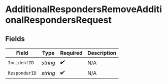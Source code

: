 # AdditionalRespondersRemoveAdditionalRespondersRequest


## Fields

| Field              | Type               | Required           | Description        |
| ------------------ | ------------------ | ------------------ | ------------------ |
| `IncidentID`       | *string*           | :heavy_check_mark: | N/A                |
| `ResponderID`      | *string*           | :heavy_check_mark: | N/A                |